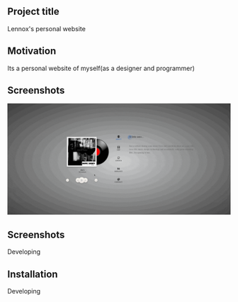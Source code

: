 ## Project title
Lennox's personal website

## Motivation
Its a personal website of myself(as a designer and programmer)

## Screenshots
![Screenshots](./img/personnelWeb-min.gif)

## Screenshots
Developing

## Installation
Developing
